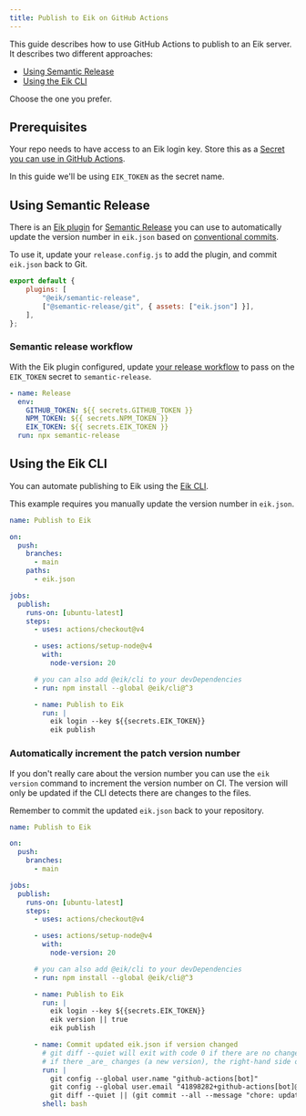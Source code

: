 ```yaml
---
title: Publish to Eik on GitHub Actions
---
```


This guide describes how to use GitHub Actions to publish to an Eik server. It describes two different approaches:

- [Using Semantic Release](#using-semantic-release)
- [Using the Eik CLI](#using-the-eik-cli)

Choose the one you prefer.

## Prerequisites

Your repo needs to have access to an Eik login key. Store this as a [Secret you can use in GitHub Actions](https://docs.github.com/en/actions/security-guides/using-secrets-in-github-actions).

In this guide we'll be using `EIK_TOKEN` as the secret name.

## Using Semantic Release

There is an [Eik plugin](https://github.com/eik-lib/semantic-release#readme) for [Semantic Release](https://semantic-release.gitbook.io/semantic-release) you can use to automatically update the version number in `eik.json` based on [conventional commits](https://www.conventionalcommits.org/).

To use it, update your `release.config.js` to add the plugin, and commit `eik.json` back to Git.

```js
export default {
	plugins: [
		"@eik/semantic-release",
		["@semantic-release/git", { assets: ["eik.json"] }],
	],
};
```

### Semantic release workflow

With the Eik plugin configured, update [your release workflow](https://semantic-release.gitbook.io/semantic-release/recipes/ci-configurations/github-actions#github-workflows-release.yml-configuration-for-node-projects) to pass on the `EIK_TOKEN` secret to `semantic-release`.

```yaml
- name: Release
  env:
    GITHUB_TOKEN: ${{ secrets.GITHUB_TOKEN }}
    NPM_TOKEN: ${{ secrets.NPM_TOKEN }}
    EIK_TOKEN: ${{ secrets.EIK_TOKEN }}
  run: npx semantic-release
```

## Using the Eik CLI

You can automate publishing to Eik using the [Eik CLI](/docs/reference/at-eik-cli/).

This example requires you manually update the version number in `eik.json`.

```yaml
name: Publish to Eik

on:
  push:
    branches:
      - main
    paths:
      - eik.json

jobs:
  publish:
    runs-on: [ubuntu-latest]
    steps:
      - uses: actions/checkout@v4

      - uses: actions/setup-node@v4
        with:
          node-version: 20

      # you can also add @eik/cli to your devDependencies
      - run: npm install --global @eik/cli@^3

      - name: Publish to Eik
        run: |
          eik login --key ${{secrets.EIK_TOKEN}}
          eik publish
```

### Automatically increment the patch version number

If you don't really care about the version number you can use the `eik version` command to increment the version number on CI.
The version will only be updated if the CLI detects there are changes to the files.

Remember to commit the updated `eik.json` back to your repository.

```yaml
name: Publish to Eik

on:
  push:
    branches:
      - main

jobs:
  publish:
    runs-on: [ubuntu-latest]
    steps:
      - uses: actions/checkout@v4

      - uses: actions/setup-node@v4
        with:
          node-version: 20

      # you can also add @eik/cli to your devDependencies
      - run: npm install --global @eik/cli@^3

      - name: Publish to Eik
        run: |
          eik login --key ${{secrets.EIK_TOKEN}}
          eik version || true
          eik publish

      - name: Commit updated eik.json if version changed
        # git diff --quiet will exit with code 0 if there are no changes.
        # if there _are_ changes (a new version), the right-hand side of || will run
        run: |
          git config --global user.name "github-actions[bot]"
          git config --global user.email "41898282+github-actions[bot]@users.noreply.github.com"
          git diff --quiet || (git commit --all --message "chore: update version number in eik.json [skip ci]" && git push origin HEAD)
        shell: bash
```
